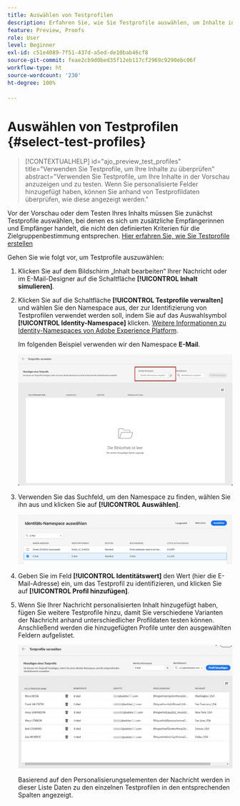 ```yaml
---
title: Auswählen von Testprofilen
description: Erfahren Sie, wie Sie Testprofile auswählen, um Inhalte in der Vorschau anzuzeigen und zu testen.
feature: Preview, Proofs
role: User
level: Beginner
exl-id: c51e4089-7f51-437d-a5ed-de10bab46cf8
source-git-commit: feae2cb9d0bed35f12eb117cf2969c9290ebc06f
workflow-type: ht
source-wordcount: '230'
ht-degree: 100%

---
```


# Auswählen von Testprofilen {#select-test-profiles}

>[!CONTEXTUALHELP]
>id="ajo_preview_test_profiles"
>title="Verwenden Sie Testprofile, um Ihre Inhalte zu überprüfen"
>abstract="Verwenden Sie Testprofile, um Ihre Inhalte in der Vorschau anzuzeigen und zu testen. Wenn Sie personalisierte Felder hinzugefügt haben, können Sie anhand von Testprofildaten überprüfen, wie diese angezeigt werden."

Vor der Vorschau oder dem Testen Ihres Inhalts müssen Sie zunächst Testprofile auswählen, bei denen es sich um zusätzliche Empfängerinnen und Empfänger handelt, die nicht den definierten Kriterien für die Zielgruppenbestimmung entsprechen. [Hier erfahren Sie, wie Sie Testprofile erstellen](../audience/creating-test-profiles.md)

Gehen Sie wie folgt vor, um Testprofile auszuwählen:

1. Klicken Sie auf dem Bildschirm „Inhalt bearbeiten“ Ihrer Nachricht oder im E-Mail-Designer auf die Schaltfläche **[!UICONTROL Inhalt simulieren]**.

1. Klicken Sie auf die Schaltfläche **[!UICONTROL Testprofile verwalten]** und wählen Sie den Namespace aus, der zur Identifizierung von Testprofilen verwendet werden soll, indem Sie auf das Auswahlsymbol **[!UICONTROL Identity-Namespace]** klicken. [Weitere Informationen zu Identity-Namespaces von Adobe Experience Platform](../audience/get-started-identity.md).

   Im folgenden Beispiel verwenden wir den Namespace **E-Mail**.

   ![](../email/assets/previewselect-namespace.png)

1. Verwenden Sie das Suchfeld, um den Namespace zu finden, wählen Sie ihn aus und klicken Sie auf **[!UICONTROL Auswählen]**.

   ![](../email/assets/preview-email-namespace.png)

1. Geben Sie im Feld **[!UICONTROL Identitätswert]** den Wert (hier die E-Mail-Adresse) ein, um das Testprofil zu identifizieren, und klicken Sie auf **[!UICONTROL Profil hinzufügen]**.

   <!--![](assets/preview-identity-value.png)-->

1. Wenn Sie Ihrer Nachricht personalisierten Inhalt hinzugefügt haben, fügen Sie weitere Testprofile hinzu, damit Sie verschiedene Varianten der Nachricht anhand unterschiedlicher Profildaten testen können. Anschließend werden die hinzugefügten Profile unter den ausgewählten Feldern aufgelistet.

   ![](../email/assets/preview-profile-list.png)

   Basierend auf den Personalisierungselementen der Nachricht werden in dieser Liste Daten zu den einzelnen Testprofilen in den entsprechenden Spalten angezeigt.
